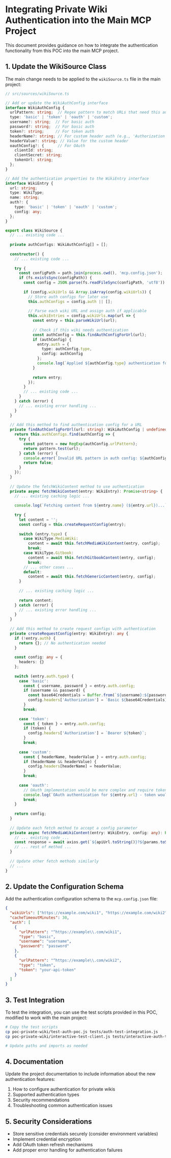 # Integrating Private Wiki Authentication into the Main MCP Project

This document provides guidance on how to integrate the authentication functionality from this POC into the main MCP project.

## 1. Update the WikiSource Class

The main change needs to be applied to the `wikiSource.ts` file in the main project:

```typescript
// src/sources/wikiSource.ts

// Add or update the WikiAuthConfig interface
interface WikiAuthConfig {
  urlPattern: string;  // Regex pattern to match URLs that need this auth
  type: 'basic' | 'token' | 'oauth' | 'custom';
  username?: string;  // For basic auth
  password?: string;  // For basic auth
  token?: string;     // For token auth
  headerName?: string; // For custom header auth (e.g., 'Authorization')
  headerValue?: string; // Value for the custom header
  oauthConfig?: {      // For OAuth
    clientId: string;
    clientSecret: string;
    tokenUrl: string;
  };
}

// Add the authentication properties to the WikiEntry interface
interface WikiEntry {
  url: string;
  type: WikiType;
  name: string;
  auth?: {
    type: 'basic' | 'token' | 'oauth' | 'custom';
    config: any;
  };
}

export class WikiSource {
  // ... existing code ...
  
  private authConfigs: WikiAuthConfig[] = [];
  
  constructor() {
    // ... existing code ...
    
    try {
      const configPath = path.join(process.cwd(), 'mcp.config.json');
      if (fs.existsSync(configPath)) {
        const config = JSON.parse(fs.readFileSync(configPath, 'utf8')) as WikiConfig;
        
        if (config.wikiUrls && Array.isArray(config.wikiUrls)) {
          // Store auth configs for later use
          this.authConfigs = config.auth || [];
          
          // Parse each wiki URL and assign auth if applicable
          this.wikiEntries = config.wikiUrls.map(url => {
            const entry = this.parseWikiUrl(url);
            
            // Check if this wiki needs authentication
            const authConfig = this.findAuthConfigForUrl(url);
            if (authConfig) {
              entry.auth = {
                type: authConfig.type,
                config: authConfig
              };
              console.log(`Applied ${authConfig.type} authentication for ${entry.name}`);
            }
            
            return entry;
          });
        }
        // ... existing code ...
      }
    } catch (error) {
      // ... existing error handling ...
    }
  }
  
  // Add this method to find authentication config for a URL
  private findAuthConfigForUrl(url: string): WikiAuthConfig | undefined {
    return this.authConfigs.find(authConfig => {
      try {
        const pattern = new RegExp(authConfig.urlPattern);
        return pattern.test(url);
      } catch (error) {
        console.error(`Invalid URL pattern in auth config: ${authConfig.urlPattern}`, error);
        return false;
      }
    });
  }
  
  // Update the fetchWikiContent method to use authentication
  private async fetchWikiContent(entry: WikiEntry): Promise<string> {
    // ... existing caching logic ...
    
    console.log(`Fetching content from ${entry.name} (${entry.url})...`);
    
    try {
      let content = '';
      const config = this.createRequestConfig(entry);
      
      switch (entry.type) {
        case WikiType.MediaWiki:
          content = await this.fetchMediaWikiContent(entry, config);
          break;
        case WikiType.Gitbook:
          content = await this.fetchGitbookContent(entry, config);
          break;
        // ... other cases ...
        default:
          content = await this.fetchGenericContent(entry, config);
      }
      
      // ... existing caching logic ...
      
      return content;
    } catch (error) {
      // ... existing error handling ...
    }
  }
  
  // Add this method to create request configs with authentication
  private createRequestConfig(entry: WikiEntry): any {
    if (!entry.auth) {
      return {}; // No authentication needed
    }
    
    const config: any = {
      headers: {}
    };
    
    switch (entry.auth.type) {
      case 'basic':
        const { username, password } = entry.auth.config;
        if (username && password) {
          const base64Credentials = Buffer.from(`${username}:${password}`).toString('base64');
          config.headers['Authorization'] = `Basic ${base64Credentials}`;
        }
        break;
        
      case 'token':
        const { token } = entry.auth.config;
        if (token) {
          config.headers['Authorization'] = `Bearer ${token}`;
        }
        break;
        
      case 'custom':
        const { headerName, headerValue } = entry.auth.config;
        if (headerName && headerValue) {
          config.headers[headerName] = headerValue;
        }
        break;
        
      case 'oauth':
        // OAuth implementation would be more complex and require token management
        console.log(`OAuth authentication for ${entry.url} - token would be applied if implemented`);
        break;
    }
    
    return config;
  }
  
  // Update each fetch method to accept a config parameter
  private async fetchMediaWikiContent(entry: WikiEntry, config: any): Promise<string> {
    // ... existing code ...
    const response = await axios.get(`${apiUrl.toString()}?${params.toString()}`, config);
    // ... rest of method ...
  }
  
  // Update other fetch methods similarly
  // ...
}
```

## 2. Update the Configuration Schema

Add the authentication configuration schema to the `mcp.config.json` file:

```json
{
  "wikiUrls": ["https://example.com/wiki1", "https://example.com/wiki2"],
  "cacheTimeoutMinutes": 30,
  "auth": [
    {
      "urlPattern": "^https://example\\.com/wiki1",
      "type": "basic",
      "username": "username",
      "password": "password"
    },
    {
      "urlPattern": "^https://example\\.com/wiki2",
      "type": "token",
      "token": "your-api-token"
    }
  ]
}
```

## 3. Test Integration

To test the integration, you can use the test scripts provided in this POC, modified to work with the main project:

```bash
# Copy the test scripts
cp poc-private-wiki/test-auth-poc.js tests/auth-test-integration.js
cp poc-private-wiki/interactive-test-client.js tests/interactive-auth-test.js

# Update paths and imports as needed
```

## 4. Documentation

Update the project documentation to include information about the new authentication features:

1. How to configure authentication for private wikis
2. Supported authentication types
3. Security recommendations
4. Troubleshooting common authentication issues

## 5. Security Considerations

- Store sensitive credentials securely (consider environment variables)
- Implement credential encryption
- Add OAuth token refresh mechanisms
- Add proper error handling for authentication failures
